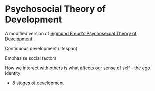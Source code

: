 # Psychosocial Theory of Development

A modified version of [Sigmund Freud's Psychosexual Theory of Development](../../sigmund-freud/psychosexual-theory.md)

Continuous development (lifespan)

Emphasise social factors

How we interact with others is what affects our sense of self - the ego identity

- [8 stages of development](stages.md)